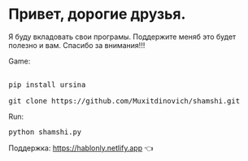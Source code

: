# Привет, дорогие друзья.
Я буду вкладовать свои програмы. Поддержите меняб это будет полезно и вам. Cпасибо за внимания!!!

Game:

<pre>

pip install ursina

git clone https://github.com/Muxitdinovich/shamshi.git
</pre>

Run:

<pre>
python shamshi.py
</pre>

Поддержка: https://hablonly.netlify.app 👈
